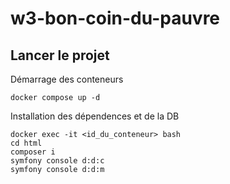 # w3-bon-coin-du-pauvre
## Lancer le projet

Démarrage des conteneurs

```console
docker compose up -d
```

Installation des dépendences et de la DB

```console
docker exec -it <id_du_conteneur> bash
cd html
composer i
symfony console d:d:c
symfony console d:d:m
```
